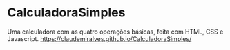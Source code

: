# CalculadoraSimples
Uma calculadora com as quatro operações básicas, feita com HTML, CSS e Javascript.
https://claudemiralves.github.io/CalculadoraSimples/
